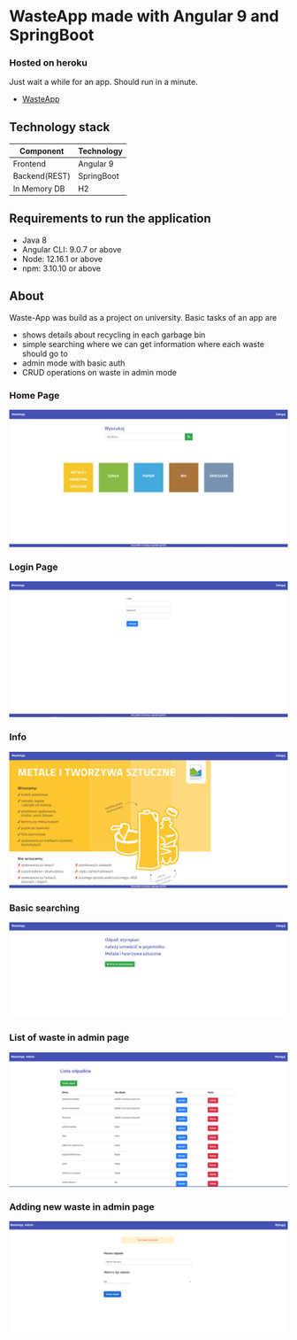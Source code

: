 # WasteApp made with Angular 9 and SpringBoot
### Hosted on heroku
Just wait a while for an app. Should run in a minute.
   - [WasteApp](https://wasteapp2.herokuapp.com/)
 
## Technology stack
|   Component   |   Technology  |
| ------------- | ------------- |
| Frontend      | Angular 9     |
| Backend(REST) | SpringBoot    |
| In Memory DB	|     H2        |

## Requirements to run the application

  - Java 8
  - Angular CLI: 9.0.7 or above
  - Node: 12.16.1 or above
  - npm: 3.10.10 or above
  
## About
  Waste-App was build as a project on university. Basic tasks of an app are
  
   - shows details about recycling in each garbage bin
   - simple searching where we can get information where each waste should go to
   - admin mode with basic auth 
   - CRUD operations on waste in admin mode
    
### Home Page
![Home page]( https://raw.githubusercontent.com/5pyk3r/Waste-App/master/screenshots/home.PNG)
### Login Page
![Login Page](https://raw.githubusercontent.com/5pyk3r/Waste-App/master/screenshots/loginPage.PNG)
### Info
![Login Page](https://raw.githubusercontent.com/5pyk3r/Waste-App/master/screenshots/info.PNG)
### Basic searching
![search](https://raw.githubusercontent.com/5pyk3r/Waste-App/master/screenshots/basicSearching.PNG)
### List of waste in admin page
![list]( https://raw.githubusercontent.com/5pyk3r/Waste-App/master/screenshots/list.PNG)
### Adding new waste in admin page
![newWaste]( https://raw.githubusercontent.com/5pyk3r/Waste-App/master/screenshots/newWaste.PNG)
